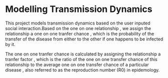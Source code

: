 # Modelling Transmission Dynamics

This project models transmission dynamics based on the user inputed social interaction.Based on the one on one relationship , we assign the relationship a one on one tranfer chance , which is the probability of the transfer of the disease from either to the other if one happens to be infected by it.

The one on one tranfer chance is calculated by assigning the relationship a tranfer factor , which is the ratio of the one on one transfer chance of this relationship to the average one on one transfer chance of a particular disease , also referred to as the reproduction number (R0) in epidemology.

